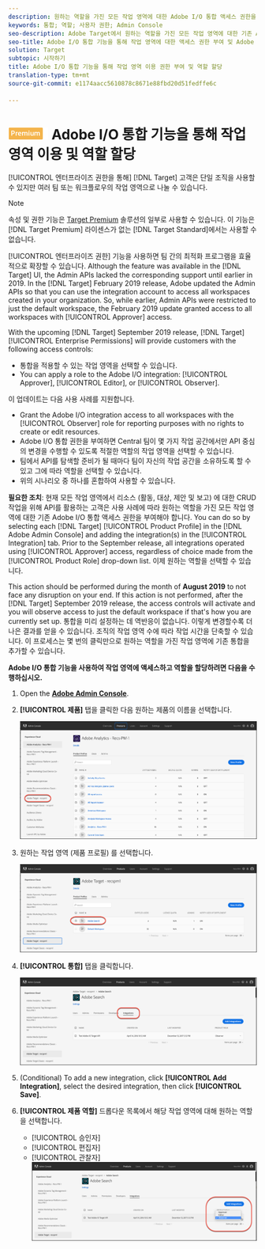 ```yaml
---
description: 원하는 역할을 가진 모든 작업 영역에 대한 Adobe I/O 통합 액세스 권한을 부여하는 정보입니다.
keywords: 통합; 역할; 사용자 권한; Admin Console
seo-description: Adobe Target에서 원하는 역할을 가진 모든 작업 영역에 대한 기존 Adobe I/O 통합 액세스 권한을 부여하는 정보
seo-title: Adobe I/O 통합 기능을 통해 작업 영역에 대한 액세스 권한 부여 및 Adobe Target에서 역할 할당
solution: Target
subtopic: 시작하기
title: Adobe I/O 통합 기능을 통해 작업 영역 이용 권한 부여 및 역할 할당
translation-type: tm+mt
source-git-commit: e1174aacc5610878c8671e88fbd20d51fedffe6c

---
```



# ![PREMIUM](/help/assets/premium.png) Adobe I/O 통합 기능을 통해 작업 영역 이용 및 역할 할당

[!UICONTROL 엔터프라이즈 권한을 통해] [!DNL Target] 고객은 단일 조직을 사용할 수 있지만 여러 팀 또는 워크플로우의 작업 영역으로 나눌 수 있습니다.

>[!NOTE]
>
>속성 및 권한 기능은 [Target Premium](/help/c-intro/intro.md#premium) 솔루션의 일부로 사용할 수 있습니다. 이 기능은 [!DNL Target Premium] 라이센스가 없는 [!DNL Target Standard]에서는 사용할 수 없습니다.

[!UICONTROL 엔터프라이즈 권한] 기능을 사용하면 팀 간의 최적화 프로그램을 효율적으로 확장할 수 있습니다. Although the feature was available in the [!DNL Target] UI, the Admin APIs lacked the corresponding support until earlier in 2019. In the [!DNL Target] February 2019 release, Adobe updated the Admin APIs so that you can use the integration account to access all workspaces created in your organization. So, while earlier, Admin APIs were restricted to just the default workspace, the February 2019 update granted access to all workspaces with [!UICONTROL Approver] access.

With the upcoming [!DNL Target] September 2019 release, [!DNL Target] [!UICONTROL Enterprise Permissions] will provide customers with the following access controls:

* 통합을 적용할 수 있는 작업 영역을 선택할 수 있습니다.
* You can apply a role to the Adobe I/O integration: [!UICONTROL Approver], [!UICONTROL Editor], or [!UICONTROL Observer].

이 업데이트는 다음 사용 사례를 지원합니다.

* Grant the Adobe I/O integration access to all workspaces with the [!UICONTROL Observer] role for reporting purposes with no rights to create or edit resources.
* Adobe I/O 통합 권한을 부여하면 Central 팀이 몇 가지 작업 공간에서만 API 중심의 변경을 수행할 수 있도록 적절한 역할의 작업 영역을 선택할 수 있습니다.
* 팀에서 API를 탐색할 준비가 될 때마다 팀이 자신의 작업 공간을 소유하도록 할 수 있고 그에 따라 역할을 선택할 수 있습니다.
* 위의 시나리오 중 하나를 혼합하여 사용할 수 있습니다.

**필요한 조치**: 현재 모든 작업 영역에서 리소스 (활동, 대상, 제안 및 보고) 에 대한 CRUD 작업을 위해 API를 활용하는 고객은 사용 사례에 따라 원하는 역할을 가진 모든 작업 영역에 대한 기존 Adobe I/O 통합 액세스 권한을 부여해야 합니다. You can do so by selecting each [!DNL Target] [!UICONTROL Product Profile] in the [!DNL Adobe Admin Console] and adding the integration(s) in the [!UICONTROL Integration] tab. Prior to the September release, all integrations operated using [!UICONTROL Approver] access, regardless of choice made from the [!UICONTROL Product Role] drop-down list. 이제 원하는 역할을 선택할 수 있습니다.

This action should be performed during the month of **August 2019** to not face any disruption on your end. If this action is not performed, after the [!DNL Target] September 2019 release, the access controls will activate and you will observe access to just the default workspace if that's how you are currently set up. 통합을 미리 설정하는 데 역반응이 없습니다. 이렇게 변경할수록 더 나은 결과를 얻을 수 있습니다. 조직의 작업 영역 수에 따라 작업 시간을 단축할 수 있습니다. 이 프로세스는 몇 번의 클릭만으로 원하는 역할을 가진 작업 영역에 기존 통합을 추가할 수 있습니다.

**Adobe I/O 통합 기능을 사용하여 작업 영역에 액세스하고 역할을 할당하려면 다음을 수행하십시오.**

1. Open the **[Adobe Admin Console](https://adminconsole.adobe.com)**.

1. **[!UICONTROL 제품]** 탭을 클릭한 다음 원하는 제품의 이름을 선택합니다.

   ![Adobe Admin Console에서 제품 선택](/help/administrating-target/c-user-management/property-channel/assets/io-choose-product.png)

1. 원하는 작업 영역 (제품 프로필) 를 선택합니다.

   ![제품 프로필 선택](/help/administrating-target/c-user-management/property-channel/assets/io-select-product-profile.png)

1. **[!UICONTROL 통합]** 탭을 클릭합니다.

   ![통합 탭](/help/administrating-target/c-user-management/property-channel/assets/integrations-tab.png)

1. (Conditional) To add a new integration, click **[!UICONTROL Add Integration]**, select the desired integration, then click **[!UICONTROL Save]**.

1. **[!UICONTROL 제품 역할]** 드롭다운 목록에서 해당 작업 영역에 대해 원하는 역할을 선택합니다.

   * [!UICONTROL 승인자]
   * [!UICONTROL 편집자]
   * [!UICONTROL 관찰자]
   ![제품 프로필 역할 선택](/help/administrating-target/c-user-management/property-channel/assets/product-profile-role.png)
